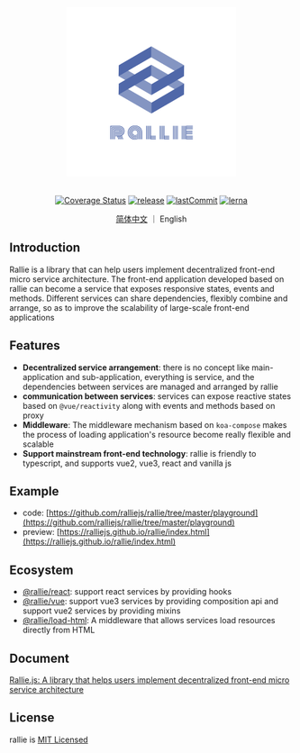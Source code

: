 <div align="center">
  <img width=300 height=300 src="https://raw.githubusercontent.com/ralliejs/docs/main/.vuepress/public/logo.png" />
  <br><br>

[![Coverage Status](https://coveralls.io/repos/github/ralliejs/rallie/badge.svg?branch=master)](https://coveralls.io/github/ralliejs/rallie?branch=master) [![release](https://img.shields.io/github/release/ralliejs/rallie.svg)](https://github.com/ralliejs/rallie/releases) [![lastCommit](https://img.shields.io/github/last-commit/ralliejs/rallie)](https://github.com/ralliejs/rallie/commits/master) [![lerna](https://img.shields.io/badge/maintained%20with-lerna-cc00ff.svg)](https://lerna.js.org/)

</div>

<div align="center">

[简体中文](https://github.com/ralliejs/rallie/blob/master/README.zh.md) ｜ English

</div>

## Introduction

Rallie is a library that can help users implement decentralized front-end micro service architecture. The front-end application developed based on rallie can become a service that exposes responsive states, events and methods. Different services can share dependencies, flexibly combine and arrange, so as to improve the scalability of large-scale front-end applications

## Features

- **Decentralized service arrangement**: there is no concept like main-application and sub-application, everything is service, and the dependencies between services are managed and arranged by rallie
- **communication between services**: services can expose reactive states based on `@vue/reactivity` along with events and methods based on proxy
- **Middleware**: The middleware mechanism based on `koa-compose` makes the process of loading application's resource become really flexible and scalable
- **Support mainstream front-end technology**: rallie is friendly to typescript, and supports vue2, vue3, react and vanilla js

## Example

- code: [https://github.com/ralliejs/rallie/tree/master/playground](https://github.com/ralliejs/rallie/tree/master/playground)
- preview: [https://ralliejs.github.io/rallie/index.html](https://ralliejs.github.io/rallie/index.html)

## Ecosystem

- [@rallie/react](https://github.com/ralliejs/rallie/tree/master/packages/react): support react services by providing hooks
- [@rallie/vue](https://github.com/ralliejs/rallie/tree/master/packages/vue): support vue3 services by providing composition api and support vue2 services by providing mixins
- [@rallie/load-html](https://github.com/ralliejs/rallie/tree/master/packages/load-html): A middleware that allows services load resources directly from HTML

## Document

[Rallie.js: A library that helps users implement decentralized front-end micro service architecture](https://ralliejs.github.io/docs/)

## License

rallie is [MIT Licensed](https://github.com/ralliejs/rallie/blob/master/LICENSE)
